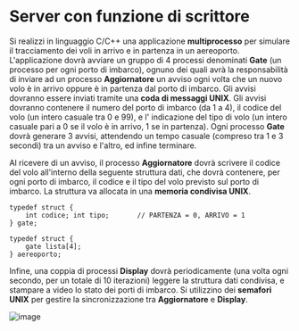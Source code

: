 # Server con funzione di scrittore

Si realizzi in linguaggio C/C++ una applicazione **multiprocesso** per
simulare il tracciamento dei voli in arrivo e in partenza in un
aereoporto. L'applicazione dovrà avviare un gruppo di 4 processi
denominati **Gate** (un processo per ogni porto di imbarco), ognuno dei
quali avrà la responsabilità di inviare ad un processo **Aggiornatore**
un avviso ogni volta che un nuovo volo è in arrivo oppure è in partenza
dal porto di imbarco. Gli avvisi dovranno essere inviati tramite una
**coda di messaggi UNIX**. Gli avvisi dovranno contenere il numero del
porto di imbarco (da 1 a 4), il codice del volo (un intero casuale tra 0
e 99), e l' indicazione del tipo di volo (un intero casuale pari a 0 se
il volo è in arrivo, 1 se in partenza). Ogni processo **Gate** dovrà
generare 3 avvisi, attendendo un tempo casuale (compreso tra 1 e 3
secondi) tra un avviso e l'altro, ed infine terminare.

Al ricevere di un avviso, il processo **Aggiornatore** dovrà scrivere il
codice del volo all'interno della seguente struttura dati, che dovrà
contenere, per ogni porto di imbarco, il codice e il tipo del volo
previsto sul porto di imbarco. La struttura va allocata in una **memoria
condivisa UNIX**.

    typedef struct {
        int codice; int tipo;       // PARTENZA = 0, ARRIVO = 1
    } gate;

    typedef struct {
        gate lista[4];
    } aereoporto;

Infine, una coppia di processi **Display** dovrà periodicamente (una
volta ogni secondo, per un totale di 10 iterazioni) leggere la struttura
dati condivisa, e stampare a video lo stato dei porti di imbarco. Si
utilizzino dei **semafori UNIX** per gestire la sincronizzazione tra
**Aggiornatore** e **Display**.

![image](/images/ambiente_locale/code_messaggi/server_con_funzione_di_scrittore.png)

